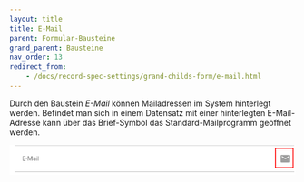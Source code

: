 ```yaml
---
layout: title
title: E-Mail
parent: Formular-Bausteine
grand_parent: Bausteine
nav_order: 13
redirect_from:
    - /docs/record-spec-settings/grand-childs-form/e-mail.html
---
```


Durch den Baustein _E-Mail_ können Mailadressen im System hinterlegt werden. Befindet man sich in einem Datensatz
mit einer hinterlegten E-Mail-Adresse kann über das Brief-Symbol das Standard-Mailprogramm geöffnet werden.

![mail](\old_assets\record-spec-settings\1mail.png 'mail')
